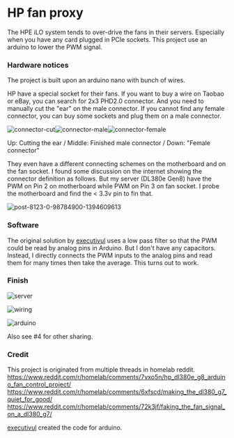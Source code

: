 # HP fan proxy
The HPE iLO system tends to over-drive the fans in their servers. Especially when you have any card plugged in PCIe sockets. This project use an arduino to lower the PWM signal.

### Hardware notices
The project is built upon an arduino nano with bunch of wires.

HP have a special socket for their fans. If you want to buy a wire on Taobao or eBay, you can search for 2x3 PHD2.0 connector. And you need to manually cut the "ear" on the male connector. If you cannot find any female connector, you can buy some sockets and plug them on a male connector.

![connector-cut](https://raw.githubusercontent.com/Max-Sum/HP-fan-proxy/master/images/connector-cut.jpg)![connector-male](https://raw.githubusercontent.com/Max-Sum/HP-fan-proxy/master/images/connector-male.jpg)![connector-female](https://raw.githubusercontent.com/Max-Sum/HP-fan-proxy/master/images/connector-female.jpg)

Up: Cutting the ear  /  Middle: Finished male connector  /  Down: "Female connector"

They even have a different connecting schemes on the motherboard and on the fan socket. I found some discussion on the internet showing the connector definition as follows. But my server (DL380e Gen8) have the PWM on Pin 2 on motherboard while PWM on Pin 3 on fan socket. I probe the motherboard and find the < 3.3v pin to fin that.

![post-8123-0-98784900-1394609613](https://raw.githubusercontent.com/Max-Sum/HP-fan-proxy/master/images/post-8123-0-98784900-1394609613.png)

### Software
The original solution by [executivul](https://www.reddit.com/user/executivul) uses a low pass filter so that the PWM could be read by analog pins in Arduino. But I don't have any capacitors. Instead, I directly connects the PWM inputs to the analog pins and read them for many times then take the average. This turns out to work.

### Finish

![server](https://raw.githubusercontent.com/Max-Sum/HP-fan-proxy/master/images/server.jpg)

![wiring](https://raw.githubusercontent.com/Max-Sum/HP-fan-proxy/master/images/wiring.jpg)

![arduino](https://raw.githubusercontent.com/Max-Sum/HP-fan-proxy/master/images/arduino.jpg)

Also see #4 for other sharing.

### Credit
This project is originated from multiple threads in homelab reddit.
https://www.reddit.com/r/homelab/comments/7vxo5n/hp_dl380e_g8_arduino_fan_control_project/
https://www.reddit.com/r/homelab/comments/6xfscd/making_the_dl380_g7_quiet_for_good/
https://www.reddit.com/r/homelab/comments/72k3jf/faking_the_fan_signal_on_a_dl380_g7/

[executivul](https://www.reddit.com/user/executivul) created the code for arduino.
